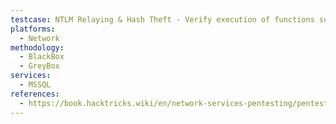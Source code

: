 ```yaml
---
testcase: NTLM Relaying & Hash Theft - Verify execution of functions such as xp_dirtree, xp_subdirs, or xp_fileexist to trigger outbound connections and capture NetNTLM hashes
platforms: 
  - Network
methodology: 
  - BlackBox
  - GreyBox
services:
  - MSSQL
references:
  - https://book.hacktricks.wiki/en/network-services-pentesting/pentesting-mssql-microsoft-sql-server/index.html
---
```

